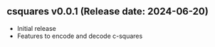 csquares v0.0.1 (Release date: 2024-06-20)
-------------

  * Initial release
  * Features to encode and decode c-squares